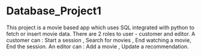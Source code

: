 # Database_Project1
This project is a movie based app which uses SQL integrated with python to fetch or insert movie data.
There are 2 roles to user - customer and editor.
A customer can : Start a session , Search for movies , End watching a movie, End the session.
An editor can : Add a movie , Update a recommendation.
